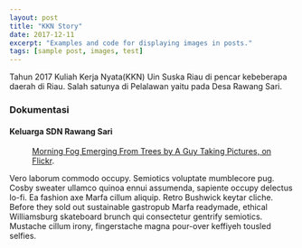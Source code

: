 ```yaml
---
layout: post
title: "KKN Story"
date: 2017-12-11
excerpt: "Examples and code for displaying images in posts."
tags: [sample post, images, test]
---
```


Tahun 2017 Kuliah Kerja Nyata(KKN) Uin Suska Riau di pencar kebeberapa daerah di Riau. Salah satunya di Pelalawan yaitu pada Desa Rawang Sari.

### Dokumentasi

#### Keluarga SDN Rawang Sari

<figure>
	<a href="http://assets/img/2.jpg"></a>
	<figcaption><a href="http://www.flickr.com/photos/80901381@N04/7758832526/" title="Morning Fog Emerging From Trees by A Guy Taking Pictures, on Flickr">Morning Fog Emerging From Trees by A Guy Taking Pictures, on Flickr</a>.</figcaption>
</figure>

Vero laborum commodo occupy. Semiotics voluptate mumblecore pug. Cosby sweater ullamco quinoa ennui assumenda, sapiente occupy delectus lo-fi. Ea fashion axe Marfa cillum aliquip. Retro Bushwick keytar cliche. Before they sold out sustainable gastropub Marfa readymade, ethical Williamsburg skateboard brunch qui consectetur gentrify semiotics. Mustache cillum irony, fingerstache magna pour-over keffiyeh tousled selfies.


